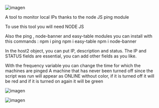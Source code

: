![imagen](https://cdn.discordapp.com/attachments/1003694632946913403/1011317401968717908/unknown.png)

A tool to monitor local IPs thanks to the node JS ping module

To use this tool you will need NODE JS

Also the ping , node-banner and easy-table modules
you can install with this commands : 
npm i ping
npm i easy-table
npm i node-banner


In the host2 object, you can put IP, description and status.
The IP and STATUS fields are essential, you can add other fields as you like.

With the frequency variable you can change the time for which the machines are pinged
A machine that has never been turned off since the script was run will appear as ONLINE without color, if it is turned off it will be red and if it is turned on again it will be green


![imagen](https://cdn.discordapp.com/attachments/1003694632946913403/1011294251147087953/2022-08-22_12_01_03-Window.png)

![imagen](https://cdn.discordapp.com/attachments/1003694632946913403/1011317321668763718/2022-08-22_13_50_53-README.md_-_ping-monitor_-_Visual_Studio_Code.png)

